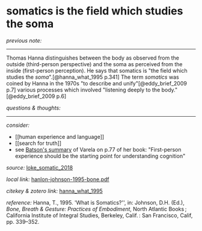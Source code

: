 # somatics is the field which studies the soma

_previous note:_  

---

Thomas Hanna distinguishes between the body as observed from the outside (third-person perspective) and the soma as perceived from the inside (first-person perception). He says that somatics is "the field which studies the _soma_".[@hanna_what_1995 p.341] The term _somatics_ was coined by Hanna in the 1970s "to describe and unify"[@eddy_brief_2009 p.7] various processes which involved "listening deeply to the body."[@eddy_brief_2009 p.6]


_questions & thoughts:_

--- 

_consider:_ 

- [[human experience and language]]
- [[search for truth]]
- see [Batson's summary](zotero://select/items/1_39B8594Q) of Varela on p.77 of her book: "First-person experience should be the starting point for understanding cognition" 


_source:_ [loke_somatic_2018](zotero://select/items/1_6IERMMFC)

_local link:_ [hanlon-johnson-1995-bone.pdf](hook://file/l347hqaVe?p=RHJvcGJveC9iaWJsaW9ncmFwaHkgcGRmcw==&n=hanlon-johnson-1995-bone.pdf)

_citekey & zotero link:_ [hanna_what_1995](zotero://select/items/1_5RDSB9TX)

_reference:_ Hanna, T., 1995. 'What is Somatics?'', in: Johnson, D.H. (Ed.), _Bone, Breath & Gesture: Practices of Embodiment_, North Atlantic Books ; California Institute of Integral Studies, Berkeley, Calif. : San Francisco, Calif, pp. 339–352.



